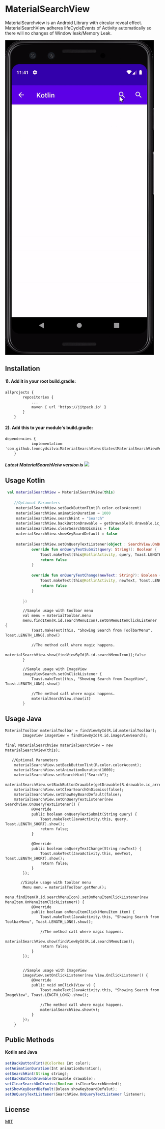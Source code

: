 # MaterialSearchView

MaterialSearchview is an Android Library with circular reveal effect. MaterialSearchView adheres lifeCycleEvents of Activity automatically so there will no changes of Window leak/Memory Leak.

![](sampleImages/image_01.gif)

## Installation

#### 1). Add it in your root build.gradle:
```
allprojects {
		repositories {
			...
			maven { url 'https://jitpack.io' }
		}
	}
```
#### 2).  Add this to your module's build.gradle:
```
dependencies {
	        implementation 'com.github.leoncydsilva:MaterialSearchView:$latestMaterialSearchViewVesion'
	}
```
##### Latest MaterialSearchVeiw version is [![](https://jitpack.io/v/leoncydsilva/MaterialSearchView.svg)](https://jitpack.io/#leoncydsilva/MaterialSearchView)

## Usage Kotlin

```kotlin
 val materialSearchView = MaterialSearchView(this)
         
    //Optional Parameters
     materialSearchView.setBackButtonTint(R.color.colorAccent)
     materialSearchView.animationDuration = 1000
     materialSearchView.searchHint = "Search"
     materialSearchView.backButtonDrawable = getDrawable(R.drawable.ic_arrow_back)
     materialSearchView.clearSearchOnDismiss = false
     materialSearchView.showKeyBoardDefault = false

     materialSearchView.setOnQueryTextListener(object : SearchView.OnQueryTextListener {
            override fun onQueryTextSubmit(query: String?): Boolean {
                Toast.makeText(this@KotlinActivity, query, Toast.LENGTH_SHORT).show()
                return false
            }

            override fun onQueryTextChange(newText: String?): Boolean {
                Toast.makeText(this@KotlinActivity, newText, Toast.LENGTH_SHORT).show()
                return false
            }

        })
```
```
        //Sample usage with toolbar menu
        val menu = materialToolbar.menu
        menu.findItem(R.id.searchMenuIcon).setOnMenuItemClickListener {
            Toast.makeText(this, "Showing Search from ToolbarMenu", Toast.LENGTH_LONG).show()

            //The method call where magic happens. 
            materialSearchView.show(findViewById(R.id.searchMenuIcon));false
        }
```
```
        //Sample usage with ImageView
        imageViewSearch.setOnClickListener {
            Toast.makeText(this, "Showing Search from ImageView", Toast.LENGTH_LONG).show()

            //The method call where magic happens.
            materialSearchView.show(it)
        }
```

## Usage Java

```
MaterialToolbar materialToolbar = findViewById(R.id.materialToolbar);
        ImageView imageView = findViewById(R.id.imageViewSearch);

final MaterialSearchView materialSearchView = new MaterialSearchView(this);
     
   //Optional Parameters
    materialSearchView.setBackButtonTint(R.color.colorAccent);
    materialSearchView.setAnimationDuration(1000);
    materialSearchView.setSearchHint("Search");
    materialSearchView.setBackButtonDrawable(getDrawable(R.drawable.ic_arrow_back));
    materialSearchView.setClearSearchOnDismiss(false);
    materialSearchView.setShowKeyBoardDefault(false);
    materialSearchView.setOnQueryTextListener(new SearchView.OnQueryTextListener() {
            @Override
            public boolean onQueryTextSubmit(String query) {
                Toast.makeText(JavaActivity.this, query, Toast.LENGTH_SHORT).show();
                return false;
            }

            @Override
            public boolean onQueryTextChange(String newText) {
                Toast.makeText(JavaActivity.this, newText, Toast.LENGTH_SHORT).show();
                return false;
            }
        });
```
```
       //Simple usage with toolbar menu
        Menu menu = materialToolbar.getMenu();
        menu.findItem(R.id.searchMenuIcon).setOnMenuItemClickListener(new MenuItem.OnMenuItemClickListener() {
            @Override
            public boolean onMenuItemClick(MenuItem item) {
                Toast.makeText(JavaActivity.this, "Showing Search from ToolbarMenu", Toast.LENGTH_LONG).show();
                
                //The method call where magic happens.
                materialSearchView.show(findViewById(R.id.searchMenuIcon));
                return false;
            }
        });
```
```

        //Sample usage with ImageView
        imageView.setOnClickListener(new View.OnClickListener() {
            @Override
            public void onClick(View v) {
                Toast.makeText(JavaActivity.this, "Showing Search from ImageView", Toast.LENGTH_LONG).show();

                //The method call where magic happens.
                materialSearchView.show(v);
            }
        });
    }
```

## Public Methods

#### Kotlin and Java
```java
setBackButtonTint(@ColorRes Int color);
setAnimationDuration(Int animationDuration);
setSearchHint(String string);
setBackButtonDrawable(Drawable drawable);
setClearSearchOnDismiss(Boolean isClearSearchNeeded);
setShowKeyBoardDefault(Bolean showKeyboardDefalut);
setOnQueryTextListener(SearchView.OnQueryTextListener listener);
```
## License
[MIT](https://github.com/leoncydsilva/MaterialSearchView/blob/master/LICENSE)